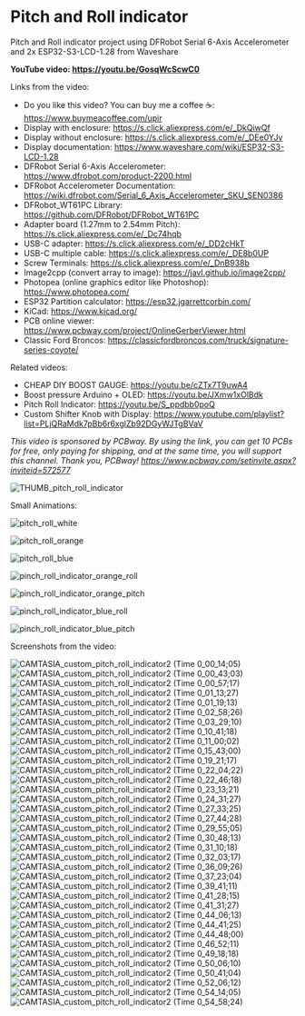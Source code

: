 # Pitch and Roll indicator
Pitch and Roll indicator project using DFRobot Serial 6-Axis Accelerometer and 2x ESP32-S3-LCD-1.28 from Waveshare

**YouTube video: https://youtu.be/GosqWcScwC0**

Links from the video:
- Do you like this video? You can buy me a coffee ☕: https://www.buymeacoffee.com/upir
- Display with enclosure: https://s.click.aliexpress.com/e/_DkQiwQf
- Display without enclosure: https://s.click.aliexpress.com/e/_DEe0YJv
- Display documentation: https://www.waveshare.com/wiki/ESP32-S3-LCD-1.28
- DFRobot Serial 6-Axis Accelerometer: https://www.dfrobot.com/product-2200.html
- DFRobot Accelerometer Documentation: https://wiki.dfrobot.com/Serial_6_Axis_Accelerometer_SKU_SEN0386
- DFRobot_WT61PC Library: https://github.com/DFRobot/DFRobot_WT61PC
- Adapter board (1.27mm to 2.54mm Pitch): https://s.click.aliexpress.com/e/_Dc74hqb
- USB-C adapter: https://s.click.aliexpress.com/e/_DD2cHkT
- USB-C multiple cable: https://s.click.aliexpress.com/e/_DE8b0UP
- Screw Terminals: https://s.click.aliexpress.com/e/_DnB938b
- Image2cpp (convert array to image): https://javl.github.io/image2cpp/
- Photopea (online graphics editor like Photoshop): https://www.photopea.com/
- ESP32 Partition calculator: https://esp32.jgarrettcorbin.com/
- KiCad: https://www.kicad.org/
- PCB online viewer: https://www.pcbway.com/project/OnlineGerberViewer.html
- Classic Ford Broncos: https://classicfordbroncos.com/truck/signature-series-coyote/

Related videos:
- CHEAP DIY BOOST GAUGE: https://youtu.be/cZTx7T9uwA4	
- Boost pressure Arduino + OLED: https://youtu.be/JXmw1xOlBdk
- Pitch Roll Indicator: https://youtu.be/S_ppdbb0poQ
- Custom Shifter Knob with Display: https://www.youtube.com/playlist?list=PLjQRaMdk7pBb6r6xglZb92DGyWJTgBVaV

_This video is sponsored by PCBway. By using the link, you can get 10 PCBs for free, only paying for shipping, and at the same time, you will support this channel. Thank you, PCBway! https://www.pcbway.com/setinvite.aspx?inviteid=572577_

![THUMB_pitch_roll_indicator](https://github.com/user-attachments/assets/bb6f37a6-f5fa-4fcb-b407-5f5d38268f44)


Small Animations:

![pitch_roll_white](https://github.com/user-attachments/assets/d6f5e2d0-c4b7-46c7-a4f1-61f35987e746)

![pitch_roll_orange](https://github.com/user-attachments/assets/a9925db0-01e1-496f-b0ee-90bdf2dcd498)

![pitch_roll_blue](https://github.com/user-attachments/assets/bcc3700a-a900-4a4b-9f4d-784eaabd8236)


![pinch_roll_indicator_orange_roll](https://github.com/user-attachments/assets/6f28b3b0-2fa1-48fb-8cea-1c96bde48979)

![pinch_roll_indicator_orange_pitch](https://github.com/user-attachments/assets/b7b1fe39-65db-49e1-bd53-77018a7b52e4)

![pinch_roll_indicator_blue_roll](https://github.com/user-attachments/assets/c1f07a7d-5648-4d99-804b-5a26ef077b65)

![pinch_roll_indicator_blue_pitch](https://github.com/user-attachments/assets/c594dc3a-fb5a-4a8c-afa3-727c33377fad)



Screenshots from the video:

![CAMTASIA_custom_pitch_roll_indicator2 (Time 0_00_14;05)](https://github.com/user-attachments/assets/ba3151ab-810c-4f10-bacf-e6d3316f3f18)
![CAMTASIA_custom_pitch_roll_indicator2 (Time 0_00_43;03)](https://github.com/user-attachments/assets/708284c4-e4bf-4e1e-ba00-2579cdde1537)
![CAMTASIA_custom_pitch_roll_indicator2 (Time 0_00_57;17)](https://github.com/user-attachments/assets/53c62afb-57b6-4492-8994-2943b450a9eb)
![CAMTASIA_custom_pitch_roll_indicator2 (Time 0_01_13;27)](https://github.com/user-attachments/assets/ccf706fa-da6c-406f-b7cc-1351344fffa9)
![CAMTASIA_custom_pitch_roll_indicator2 (Time 0_01_19;13)](https://github.com/user-attachments/assets/55046d4d-0eee-4407-b463-42bc33f4f74a)
![CAMTASIA_custom_pitch_roll_indicator2 (Time 0_02_58;26)](https://github.com/user-attachments/assets/b9ef6d1d-ee43-490e-b0e1-cac5cab0615c)
![CAMTASIA_custom_pitch_roll_indicator2 (Time 0_03_29;10)](https://github.com/user-attachments/assets/6bb172dd-8991-4db5-9ca9-1a5fc52ea1c6)
![CAMTASIA_custom_pitch_roll_indicator2 (Time 0_10_41;18)](https://github.com/user-attachments/assets/5dd68030-a9fd-43e8-ad7e-3cc4ce10373a)
![CAMTASIA_custom_pitch_roll_indicator2 (Time 0_11_00;02)](https://github.com/user-attachments/assets/659e6f14-fde5-4445-9b6d-56c437359b22)
![CAMTASIA_custom_pitch_roll_indicator2 (Time 0_15_43;00)](https://github.com/user-attachments/assets/7247ed81-8689-4102-b45e-43228ff83baa)
![CAMTASIA_custom_pitch_roll_indicator2 (Time 0_19_21;17)](https://github.com/user-attachments/assets/f2bd9b26-6ef0-4c8e-b2de-4d6ec511039b)
![CAMTASIA_custom_pitch_roll_indicator2 (Time 0_22_04;22)](https://github.com/user-attachments/assets/9002f4fa-b4cb-4df1-b96b-381537e99f9d)
![CAMTASIA_custom_pitch_roll_indicator2 (Time 0_22_46;18)](https://github.com/user-attachments/assets/3ac272a8-aacc-4ed4-8776-5dbc6de40cc7)
![CAMTASIA_custom_pitch_roll_indicator2 (Time 0_23_13;21)](https://github.com/user-attachments/assets/f8cefc49-f416-449d-8f5a-8557239236f3)
![CAMTASIA_custom_pitch_roll_indicator2 (Time 0_24_31;27)](https://github.com/user-attachments/assets/e2be61d4-871e-405e-a0bb-bd0acf21107f)
![CAMTASIA_custom_pitch_roll_indicator2 (Time 0_27_33;25)](https://github.com/user-attachments/assets/ead584cf-4500-4b9e-bd12-5631419a43cd)
![CAMTASIA_custom_pitch_roll_indicator2 (Time 0_27_44;28)](https://github.com/user-attachments/assets/fee4b0a8-17d1-47f7-8b99-def3df363106)
![CAMTASIA_custom_pitch_roll_indicator2 (Time 0_29_55;05)](https://github.com/user-attachments/assets/25f7e5ec-5ba8-421e-938c-9ddd9ed53f17)
![CAMTASIA_custom_pitch_roll_indicator2 (Time 0_30_48;13)](https://github.com/user-attachments/assets/4f0e5916-a53f-4066-ac72-d2713647b6ed)
![CAMTASIA_custom_pitch_roll_indicator2 (Time 0_31_10;18)](https://github.com/user-attachments/assets/982ab1f9-596f-41fc-b3e1-6f9838e1d4d1)
![CAMTASIA_custom_pitch_roll_indicator2 (Time 0_32_03;17)](https://github.com/user-attachments/assets/dcf5508b-1715-41d0-8b76-b98f9c115edf)
![CAMTASIA_custom_pitch_roll_indicator2 (Time 0_36_09;26)](https://github.com/user-attachments/assets/7fad88e5-1465-4820-836e-22ee2775f5ec)
![CAMTASIA_custom_pitch_roll_indicator2 (Time 0_37_23;04)](https://github.com/user-attachments/assets/d50ef402-9a67-4f2a-896c-93a29499dad8)
![CAMTASIA_custom_pitch_roll_indicator2 (Time 0_39_41;11)](https://github.com/user-attachments/assets/b1d269df-9923-467d-ab64-3005a6306e16)
![CAMTASIA_custom_pitch_roll_indicator2 (Time 0_41_28;15)](https://github.com/user-attachments/assets/18f81513-0509-4000-8218-53022aff8384)
![CAMTASIA_custom_pitch_roll_indicator2 (Time 0_41_31;27)](https://github.com/user-attachments/assets/0249d14f-3ef2-45f3-babf-1c17ffbff199)
![CAMTASIA_custom_pitch_roll_indicator2 (Time 0_44_06;13)](https://github.com/user-attachments/assets/6f6dccf3-dd8b-4670-9c9e-a69102a37729)
![CAMTASIA_custom_pitch_roll_indicator2 (Time 0_44_41;25)](https://github.com/user-attachments/assets/e0c5203a-038f-4381-8f5f-84a75239cfbd)
![CAMTASIA_custom_pitch_roll_indicator2 (Time 0_44_48;00)](https://github.com/user-attachments/assets/73c4e68d-b311-4891-b80f-317d5e2f8916)
![CAMTASIA_custom_pitch_roll_indicator2 (Time 0_46_52;11)](https://github.com/user-attachments/assets/45c30b02-c4fd-41f3-8588-123b8513bddd)
![CAMTASIA_custom_pitch_roll_indicator2 (Time 0_49_18;18)](https://github.com/user-attachments/assets/a570860e-3a7b-4e1c-9f52-a31e2f668bb0)
![CAMTASIA_custom_pitch_roll_indicator2 (Time 0_50_06;10)](https://github.com/user-attachments/assets/4a0d472e-8f0f-4172-b94d-924766229b9a)
![CAMTASIA_custom_pitch_roll_indicator2 (Time 0_50_41;04)](https://github.com/user-attachments/assets/6be761ad-6059-4a9f-8f5d-c3099da6334c)
![CAMTASIA_custom_pitch_roll_indicator2 (Time 0_52_06;12)](https://github.com/user-attachments/assets/9c2008fd-3d21-4938-b649-584ff68343a0)
![CAMTASIA_custom_pitch_roll_indicator2 (Time 0_54_14;05)](https://github.com/user-attachments/assets/1368e061-ce88-4f60-b455-1507d7aec1d1)
![CAMTASIA_custom_pitch_roll_indicator2 (Time 0_54_58;24)](https://github.com/user-attachments/assets/4e0556d8-f00b-462c-b4a5-3252812f719e)
